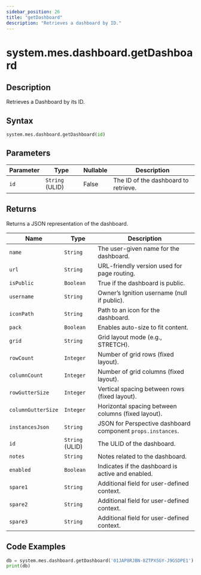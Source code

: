 ```yaml
---
sidebar_position: 26
title: "getDashboard"
description: "Retrieves a dashboard by ID."
---
```


# system.mes.dashboard.getDashboard

## Description

Retrieves a Dashboard by its ID.

## Syntax

```python
system.mes.dashboard.getDashboard(id)
```

## Parameters

| Parameter | Type            | Nullable | Description                          |
|-----------|-----------------|----------|--------------------------------------|
| `id`      | `String` (ULID) | False    | The ID of the dashboard to retrieve. |

## Returns

Returns a JSON representation of the dashboard.

| Name               | Type            | Description                                                 |
|--------------------|-----------------|-------------------------------------------------------------|
| `name`             | `String`        | The user-given name for the dashboard.                      |
| `url`              | `String`        | URL-friendly version used for page routing.                 |
| `isPublic`         | `Boolean`       | True if the dashboard is public.                            |
| `username`         | `String`        | Owner’s Ignition username (null if public).                 |
| `iconPath`         | `String`        | Path to an icon for the dashboard.                          |
| `pack`             | `Boolean`       | Enables auto-size to fit content.                           |
| `grid`             | `String`        | Grid layout mode (e.g., STRETCH).                           |
| `rowCount`         | `Integer`       | Number of grid rows (fixed layout).                         |
| `columnCount`      | `Integer`       | Number of grid columns (fixed layout).                      |
| `rowGutterSize`    | `Integer`       | Vertical spacing between rows (fixed layout).               |
| `columnGutterSize` | `Integer`       | Horizontal spacing between columns (fixed layout).          |
| `instancesJson`    | `String`        | JSON for Perspective dashboard component `props.instances`. |
| `id`               | `String` (ULID) | The ULID of the dashboard.                                  |
| `notes`            | `String`        | Notes related to the dashboard.                             |
| `enabled`          | `Boolean`       | Indicates if the dashboard is active and enabled.           |
| `spare1`           | `String`        | Additional field for user-defined context.                  |
| `spare2`           | `String`        | Additional field for user-defined context.                  |
| `spare3`           | `String`        | Additional field for user-defined context.                  |

## Code Examples

```python
db = system.mes.dashboard.getDashboard('01JAP8RJBN-8ZTPXSGY-J9GSDPE1')
print(db)
```
